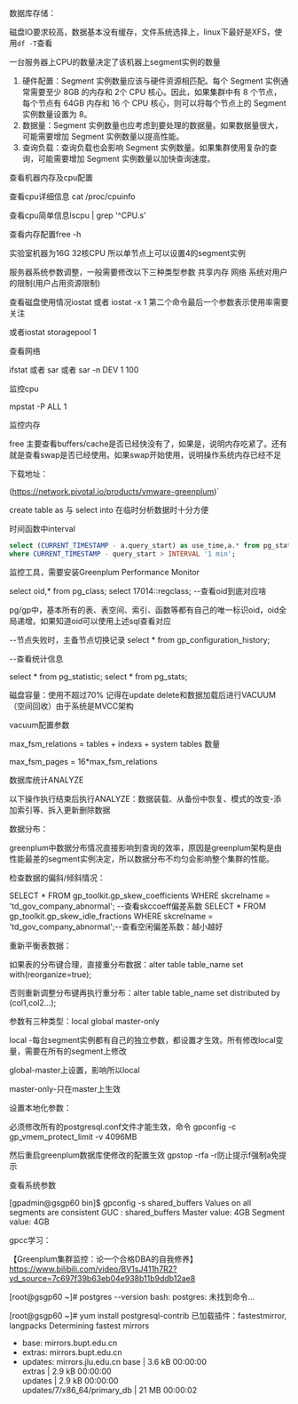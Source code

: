 数据库存储：

磁盘IO要求较高，数据基本没有缓存，文件系统选择上，linux下最好是XFS，使用`df -T`查看

一台服务器上CPU的数量决定了该机器上segment实例的数量

1. 硬件配置：Segment 实例数量应该与硬件资源相匹配。每个 Segment 实例通常需要至少 8GB 的内存和 2个 CPU 核心。因此，如果集群中有 8 个节点，每个节点有 64GB 内存和 16 个 CPU 核心，则可以将每个节点上的 Segment 实例数量设置为 8。
2. 数据量：Segment 实例数量也应考虑到要处理的数据量。如果数据量很大，可能需要增加 Segment 实例数量以提高性能。
3. 查询负载：查询负载也会影响 Segment 实例数量。如果集群使用复杂的查询，可能需要增加 Segment 实例数量以加快查询速度。

查看机器内存及cpu配置

查看cpu详细信息 cat /proc/cpuinfo

查看cpu简单信息lscpu | grep '^CPU.s'

查看内存配置free -h

实验室机器为16G 32核CPU 所以单节点上可以设置4的segment实例

服务器系统参数调整，一般需要修改以下三种类型参数 共享内存 网络  系统对用户的限制(用户占用资源限制)

查看磁盘使用情况iostat  或者 iostat -x 1 第二个命令最后一个参数表示使用率需要关注

或者iostat storagepool 1

查看网络

ifstat  或者 sar  或者 sar -n DEV 1 100

监控cpu 

mpstat -P ALL 1

监控内存

free 主要查看buffers/cache是否已经快没有了，如果是，说明内存吃紧了。还有就是查看swap是否已经使用。如果swap开始使用，说明操作系统内存已经不足



下载地址：

(https://network.pivotal.io/products/vmware-greenplum)`

create table as 与 select into 在临时分析数据时十分方便

时间函数中interval 

```sql
select (CURRENT_TIMESTAMP - a.query_start) as use_time,a.* from pg_stat_activity a
where CURRENT_TIMESTAMP - query_start > INTERVAL '1 min';
```

监控工具，需要安装Greenplum Performance Monitor

select oid,* from pg_class;
select 17014::regclass; --查看oid到底对应啥

pg/gp中，基本所有的表、表空间、索引、函数等都有自己的唯一标识oid，oid全局递增。如果知道oid可以使用上述sql查看对应

--节点失败时，主备节点切换记录
select * from gp_configuration_history;

--查看统计信息

select * from pg_statistic;
select * from pg_stats;

磁盘容量：使用不超过70% 记得在update delete和数据加载后进行VACUUM（空间回收）由于系统是MVCC架构

vacuum配置参数

max_fsm_relations = tables + indexs + system tables  数量

max_fsm_pages = 16*max_fsm_relations



数据库统计ANALYZE

以下操作执行结束后执行ANALYZE：数据装载、从备份中恢复、模式的改变-添加索引等、拆入更新删除数据

数据分布：

greenplum中数据分布情况直接影响到查询的效率，原因是greenplum架构是由性能最差的segment实例决定，所以数据分布不均匀会影响整个集群的性能。

检查数据的偏斜/倾斜情况：

SELECT * FROM gp_toolkit.gp_skew_coefficients WHERE skcrelname = 'td_gov_company_abnormal'; --查看skccoeff偏差系数
SELECT * FROM gp_toolkit.gp_skew_idle_fractions WHERE skcrelname = 'td_gov_company_abnormal';--查看空闲偏差系数：越小越好

重新平衡表数据：

如果表的分布键合理，直接重分布数据：alter table table_name set with(reorganize=true);

否则重新调整分布键再执行重分布：alter table table_name set distributed by (col1,col2...);



参数有三种类型：local global master-only

local -每台segment实例都有自己的独立参数，都设置才生效。所有修改local变量，需要在所有的segment上修改

global-master上设置，影响所以local

master-only-只在master上生效

设置本地化参数：

必须修改所有的postgresql.conf文件才能生效，命令 gpconfig -c gp_vmem_protect_limit -v 4096MB

然后重启greenplum数据库使修改的配置生效 gpstop -rfa -r防止提示f强制a免提示

查看系统参数

[gpadmin@gsgp60 bin]$ gpconfig -s shared_buffers
Values on all segments are consistent
GUC          : shared_buffers
Master  value: 4GB
Segment value: 4GB





gpcc学习：

【Greenplum集群监控：论一个合格DBA的自我修养】https://www.bilibili.com/video/BV1sJ411h7R2?vd_source=7c697f39b63eb04e938b11b9ddb12ae8



[root@gsgp60 ~]# postgres --version
bash: postgres: 未找到命令...

[root@gsgp60 ~]# yum install postgresql-contrib
已加载插件：fastestmirror, langpacks
Determining fastest mirrors

 * base: mirrors.bupt.edu.cn
 * extras: mirrors.bupt.edu.cn
 * updates: mirrors.jlu.edu.cn
base                                                                                                    | 3.6 kB  00:00:00     
extras                                                                                                  | 2.9 kB  00:00:00     
updates                                                                                                 | 2.9 kB  00:00:00     
updates/7/x86_64/primary_db                                                                             |  21 MB  00:00:02   
